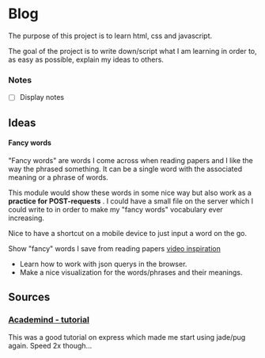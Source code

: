# Blog


The purpose of this project is to learn html, css and javascript.

The goal of the project is to write down/script what I am learning in order to, as easy as possible, explain my ideas to others.





### Notes

* [ ] Display notes 

## Ideas

#### Fancy words

"Fancy words" are words I come across when reading papers and I like the way the phrased something. 
It can be a single word with the associated meaning or a phrase of words.

This module would show these words in some nice way but also work as a <strong>practice for POST-requests</strong> . I could have
a small file on the server which I could write to in order to make my "fancy words" vocabulary ever increasing.

Nice to have a shortcut on a mobile device to just input a word on the go.

Show "fancy" words I save from reading papers 
[video inspiration](https://www.youtube.com/watch?v=4zr8j-jeU_M)

* Learn how to work with json querys in
  the browser.
* Make a nice visualization for the
  words/phrases and their meanings. 


## Sources 

### [Academind - tutorial](https://www.youtube.com/watch?v=bf8L9tQi_MQ)

This was a good tutorial on express which made me start using jade/pug again. Speed 2x though...


